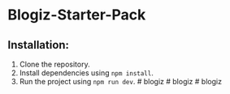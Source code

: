 # Blogiz-Starter-Pack

## Installation:

1. Clone the repository.
2. Install dependencies using `npm install`.
3. Run the project using `npm run dev`.
#   b l o g i z  
 #   b l o g i z  
 #   b l o g i z  
 